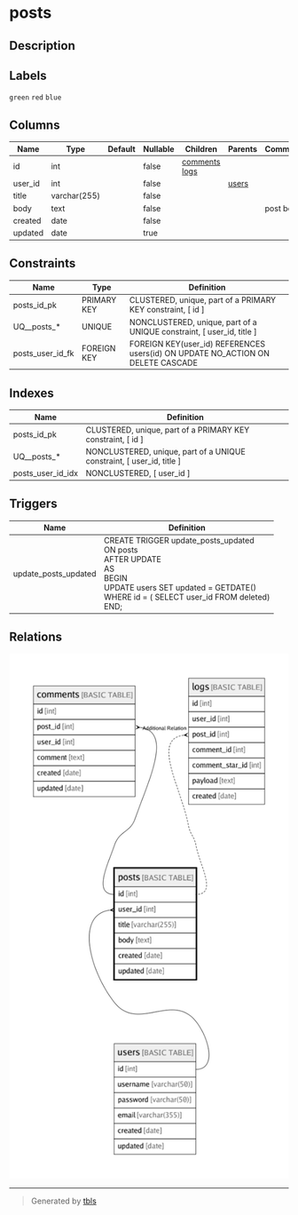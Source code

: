 # posts

## Description

## Labels

`green` `red` `blue`

## Columns

| Name | Type | Default | Nullable | Children | Parents | Comment |
| ---- | ---- | ------- | -------- | -------- | ------- | ------- |
| id | int |  | false | [comments](comments.md) [logs](logs.md) |  |  |
| user_id | int |  | false |  | [users](users.md) |  |
| title | varchar(255) |  | false |  |  |  |
| body | text |  | false |  |  | post body |
| created | date |  | false |  |  |  |
| updated | date |  | true |  |  |  |

## Constraints

| Name | Type | Definition |
| ---- | ---- | ---------- |
| posts_id_pk | PRIMARY KEY | CLUSTERED, unique, part of a PRIMARY KEY constraint, [ id ] |
| UQ__posts_* | UNIQUE | NONCLUSTERED, unique, part of a UNIQUE constraint, [ user_id, title ] |
| posts_user_id_fk | FOREIGN KEY | FOREIGN KEY(user_id) REFERENCES users(id) ON UPDATE NO_ACTION ON DELETE CASCADE |

## Indexes

| Name | Definition |
| ---- | ---------- |
| posts_id_pk | CLUSTERED, unique, part of a PRIMARY KEY constraint, [ id ] |
| UQ__posts_* | NONCLUSTERED, unique, part of a UNIQUE constraint, [ user_id, title ] |
| posts_user_id_idx | NONCLUSTERED, [ user_id ] |

## Triggers

| Name | Definition |
| ---- | ---------- |
| update_posts_updated | CREATE TRIGGER update_posts_updated<br>ON posts<br>AFTER UPDATE<br>AS<br>BEGIN<br>  UPDATE users SET updated = GETDATE()<br>  WHERE id = ( SELECT user_id FROM deleted)<br>END; |

## Relations

![er](posts.png)

---

> Generated by [tbls](https://github.com/k1LoW/tbls)
